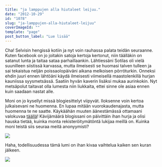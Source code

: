 ```yaml
---
title: "ja lamppujen alla hiutaleet leijuu."
date: "2012-10-29"
id: "1078"
slug: "ja-lamppujen-alla-hiutaleet-leijuu"
coverImageId: ""
template: "page"
post_button_label: "Lue lisää"
---
```


Cha! Selvisin hengissä kotiin ja nyt voin rauhassa palata teidän seuraanne. Kuten facebook on jo joitakin satoja kertoja kertonut, niin täälläkin on satanut lunta ja taitaa sataa parhaillaankin. Lähtiessäni Sotilas oli vielä suunilleen siistissä karvassa, mutta ilmeisesti se huomasi talven tulleen ja sai tekaistua neljän poissaolopäiväni aikana melkoisen pörröturkin. Onneksi ehdin juuri ennen lähtöäni käydä ilmeisesti viimeisellä maastolenkillä hurjan kauniissa syysmetsässä. Saatiin hyvän kaverin lisäksi mukaa aurinkokin. Nyt metsäpolut taitavat olla lumesta niin liukkaita, ettei sinne ole asiaa ennen kuin saadaan nastat alle.  
  
Moni on jo kysellyt missä blogiesittelyt viipyvät. Iloksenne voin kertoa julkaisevani ne huomenna. En lupaa mitään vuorokaudenajasta, mutta huomenna te ne saatte. Käykäähän muuten äänestämässä ottamaani valokuvaa [täällä](http://sandynjahasenelamaa.blogspot.fi/)! Kävijämäärä blogissani on päivittäin ihan hurja ja olisi hauska tietää, kuinka monta rekisteröitymätöntä lukijaa meillä on. Kuinka moni teistä siis seuraa meitä anonyymisti?  
  

[![](/images/uudetsarjat13.gif)](http://4.bp.blogspot.com/-wVOswBC1-QY/UI7T0WiHC3I/AAAAAAAACAg/3nsH2dJIz0M/s1600/uudetsarjat13.gif)

  
Haha, todellisuudessa tämä lumi on ihan kivaa vaihtelua kaiken sen kuran jälkeen.  
  

[![](/images/ak.png)](http://3.bp.blogspot.com/-gXy40u0_EOQ/UI7VWg_soYI/AAAAAAAACAo/smtrCkWD-ks/s1600/ak.png)
